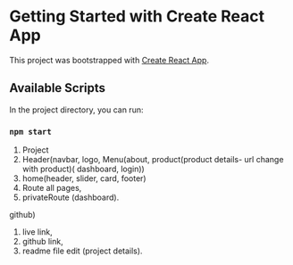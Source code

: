 # Getting Started with Create React App

This project was bootstrapped with [Create React App](https://github.com/facebook/create-react-app).

## Available Scripts

In the project directory, you can run:

### `npm start`

1. Project
2. Header(navbar, logo, Menu(about, product(product details- url change with product)( dashboard, login)) 
3. home(header, slider, card, footer)
4. Route all pages, 
5. privateRoute (dashboard).

github)
1. live link,
2. github link,
3. readme file edit (project details).
